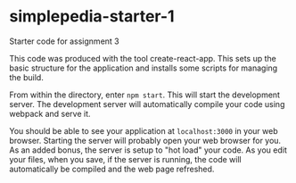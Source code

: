 # simplepedia-starter-1

Starter code for assignment 3

This code was produced with the tool create-react-app. This sets up the basic structure for the application and installs some scripts for managing the build.

From within the directory, enter `npm start`. This will start the development server. The development server will automatically compile your code using webpack and serve it.

You should be able to see your application at `localhost:3000` in your web browser. Starting the server will probably open your web browser for you. As an added bonus, the server is setup to "hot load" your code. As you edit your files, when you save, if the server is running, the code will automatically be compiled and the web page refreshed. 
